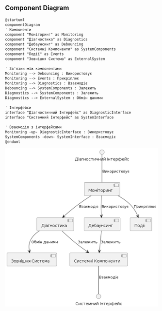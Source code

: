 ﻿
## Сomponent Diagram




    @startuml
    componentDiagram
    ' Компоненти
    component "Моніторинг" as Monitoring
	component "Діагностика" as Diagnostics
	component "Дебаунсинг" as Debouncing
	component "Системні Компоненти" as SystemComponents
	component "Події" as Events
	component "Зовнішня Система" as ExternalSystem

	' Зв'язки між компонентами
	Monitoring --> Debouncing : Використовує
	Monitoring --> Events : Прикріплює
	Monitoring --> Diagnostics : Взаємодіє
	Debouncing --> SystemComponents : Залежить
	Diagnostics --> SystemComponents : Залежить
	Diagnostics --> ExternalSystem : Обмін даними

	' Інтерфейси
	interface "Діагностичний Інтерфейс" as DiagnosticInterface
	interface "Системний Інтерфейс" as SystemInterface

	' Взаємодія з інтерфейсами
	Monitoring -up- DiagnosticInterface : Використовує
	SystemComponents -down- SystemInterface : Взаємодіє
	@enduml


![](https://raw.githubusercontent.com/Nagorniii/photo/1d8daf51804e9880ec21f2ed930fde3c7e098dfe/1.png)
